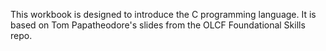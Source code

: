 This workbook is designed to introduce the C programming language. It is based on Tom Papatheodore's slides from the OLCF Foundational Skills repo. 
